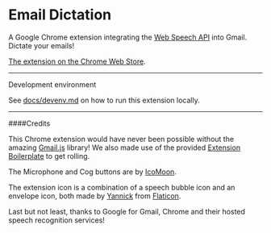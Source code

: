 # Email Dictation

A Google Chrome extension integrating the [Web Speech API](https://dvcs.w3.org/hg/speech-api/raw-file/tip/speechapi.html) into Gmail. Dictate your emails!

[The extension on the Chrome Web Store](https://chrome.google.com/webstore/detail/email-dictation/eggdmhdpffgikgakkfojgiledkekfdce).

---

Development environment

See [docs/devenv.md](docs/devenv.md) on how to run this extension locally.

---

####Credits

This Chrome extension would have never been possible without the amazing [Gmail.js](https://github.com/KartikTalwar/gmail.js) library! We also made use of the provided [Extension Boilerplate](https://github.com/KartikTalwar/gmail-chrome-extension-boilerplate) to get rolling.

The Microphone and Cog buttons are by [IcoMoon](https://icomoon.io/).

The extension icon is a combination of a speech bubble icon and an envelope icon, both made by [Yannick](http://yanlu.de) from [Flaticon](http://www.flaticon.com).

Last but not least, thanks to Google for Gmail, Chrome and their hosted speech recognition services!